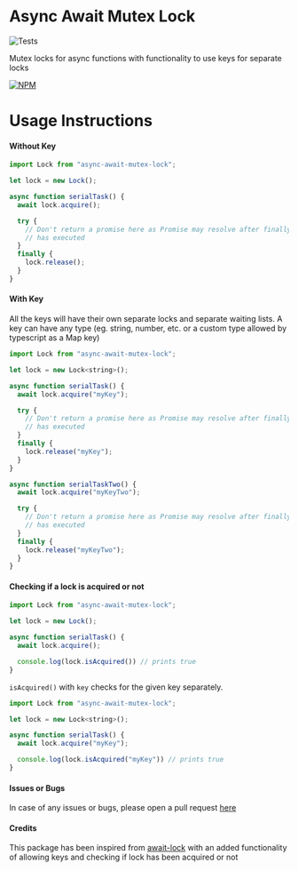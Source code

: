# Async Await Mutex Lock
![Tests](https://github.com/malhotra-sidharth/async-await-mutex-lock/workflows/Tests/badge.svg)

Mutex locks for async functions with functionality to use keys for separate locks

[![NPM](https://nodei.co/npm/async-await-mutex-lock.png)](https://nodei.co/npm/async-await-mutex-lock/)


# Usage Instructions

#### Without Key
```javascript
import Lock from "async-await-mutex-lock";

let lock = new Lock();

async function serialTask() {
  await lock.acquire();

  try {
    // Don't return a promise here as Promise may resolve after finally
    // has executed
  }
  finally {
    lock.release();
  }
}
```

#### With Key
All the keys will have their own separate locks and separate waiting lists. A key can have
any type (eg. string, number, etc. or a custom type allowed by typescript as a Map key)
```javascript
import Lock from "async-await-mutex-lock";

let lock = new Lock<string>();

async function serialTask() {
  await lock.acquire("myKey");

  try {
    // Don't return a promise here as Promise may resolve after finally
    // has executed
  }
  finally {
    lock.release("myKey");
  }
}

async function serialTaskTwo() {
  await lock.acquire("myKeyTwo");

  try {
    // Don't return a promise here as Promise may resolve after finally
    // has executed
  }
  finally {
    lock.release("myKeyTwo");
  }
}
```

#### Checking if a lock is acquired or not
```javascript
import Lock from "async-await-mutex-lock";

let lock = new Lock();

async function serialTask() {
  await lock.acquire();

  console.log(lock.isAcquired()) // prints true
}
```

`isAcquired()` with `key` checks for the given key separately.
```javascript
import Lock from "async-await-mutex-lock";

let lock = new Lock<string>();

async function serialTask() {
  await lock.acquire("myKey");

  console.log(lock.isAcquired("myKey")) // prints true
}
```


#### Issues or Bugs
In case of any issues or bugs, please open a pull request [here](https://github.com/malhotra-sidharth/async-await-mutex-lock/pulls)

#### Credits
This package has been inspired from [await-lock](https://www.npmjs.com/package/await-lock)
with an added functionality of allowing keys and checking if lock has been acquired or not

